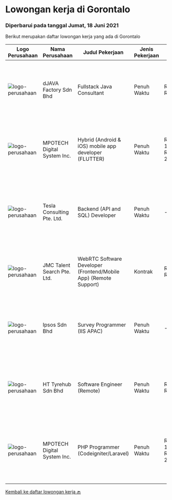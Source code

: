 
  # Lowongan kerja di Gorontalo

  ### Diperbarui pada tanggal Jumat, 18 Juni 2021

  Berikut merupakan daftar lowongan kerja yang ada di Gorontalo

  |Logo Perusahaan | Nama Perusahaan | Judul Pekerjaan | Jenis Pekerjaan | Gaji Pekerjaan | Lokasi | Deskripsi | Tanggal diunggah | Pranala |
  | -------------- | --------------- | --------------- | --------- | --------- | -------------- | ------- | ----------- | ----------- |
  |![logo-perusahaan](https://us.123rf.com/450wm/pavelstasevich/pavelstasevich1811/pavelstasevich181101027/112815900-stock-vector-no-image-available-icon-flat-vector.jpg?ver=6)|dJAVA Factory Sdn Bhd|Fullstack Java Consultant|Penuh Waktu|Rp. 6.000-Rp. 12.000|null|Candidate must possess at least a Bachelor's Degree, Post Graduate Diploma, Professional Degree, Computer Science/Information Technology or...|Senin, 14 Juni 2021|https://www.jobstreet.co.id/id/job/fullstack-java-consultant-4561893/origin/my?token=0~45ac6167-74e6-4855-830a-c8bc7cd07f88&sectionRank=1&jobId=jobstreet-my-job-4561893|
|![logo-perusahaan](https://image-service-cdn.seek.com.au/a0423d0b3836bfe351990430321e4948e31792d9/ee4dce1061f3f616224767ad58cb2fc751b8d2dc)|MPOTECH Digital System Inc.|Hybrid (Android & iOS) mobile app developer (FLUTTER)|Penuh Waktu|Rp. 15.000.000-Rp. 25.000.000|null|Candidate must possess at least Bachelor's/College Degree in Computer Science/Information Technology or equivalent. At least 1 Year(s) of working...|Jumat, 11 Juni 2021|https://www.jobstreet.co.id/id/job/hybrid-android-ios-mobile-app-developer-flutter-11051065/origin/ph?token=0~45ac6167-74e6-4855-830a-c8bc7cd07f88&sectionRank=2&jobId=jobstreet-ph-job-11051065|
|![logo-perusahaan](https://image-service-cdn.seek.com.au/cf68a05d46c47c82c5dd58f05542fe05e7164613/ee4dce1061f3f616224767ad58cb2fc751b8d2dc)|Tesla Consulting Pte. Ltd.|Backend (API and SQL) Developer|Penuh Waktu|---|Singapura|Basic Requirements: Candidate must possess at least a Bachelor's Degree/Post-Graduate Diploma/Professional Degree in Computer Engineering or Computer...|Jumat, 11 Juni 2021|https://www.jobstreet.co.id/id/job/backend-api-and-sql-developer-8600145/origin/sg?token=0~45ac6167-74e6-4855-830a-c8bc7cd07f88&sectionRank=3&jobId=jobstreet-sg-job-8600145|
|![logo-perusahaan](https://image-service-cdn.seek.com.au/4efda45418016a677898361ed4ee07cb99aedbae/ee4dce1061f3f616224767ad58cb2fc751b8d2dc)|JMC Talent Search Pte. Ltd.|WebRTC Software Developer (Frontend/Mobile App) (Remote Support)|Kontrak|Rp. 3.500-Rp. 4.500|null|Our Industry is Software Development House seeking for Software Developers to join our dynamic Programmer Team in Malaysia (Remote...|Selasa, 08 Juni 2021|https://www.jobstreet.co.id/id/job/webrtc-software-developer-frontend-mobile-app-remote-support-8591186/origin/sg?token=0~45ac6167-74e6-4855-830a-c8bc7cd07f88&sectionRank=4&jobId=jobstreet-sg-job-8591186|
|![logo-perusahaan](https://image-service-cdn.seek.com.au/d0548541c2eccc72d5cd1c8c0306164380cc9d77/ee4dce1061f3f616224767ad58cb2fc751b8d2dc)|Ipsos Sdn Bhd|Survey Programmer (IIS APAC)|Penuh Waktu|---|null|ENVIRONMENT Ipsos is one of the largest global market research company with offices in 86 countries and insightful expertise across many research...|Selasa, 01 Juni 2021|https://www.jobstreet.co.id/id/job/survey-programmer-iis-apac-4580342/origin/my?token=0~45ac6167-74e6-4855-830a-c8bc7cd07f88&sectionRank=5&jobId=jobstreet-my-job-4580342|
|![logo-perusahaan](https://image-service-cdn.seek.com.au/de414125563df89db0f75aa6ad77b2e99f35707d/ee4dce1061f3f616224767ad58cb2fc751b8d2dc)|HT Tyrehub Sdn Bhd|Software Engineer (Remote)|Penuh Waktu|Rp. 3.500-Rp. 7.000|null|HT Group is a leading distributor of automotive products and one of the largest tyre distribution companies in Malaysia. We operate a series of online...|Selasa, 01 Juni 2021|https://www.jobstreet.co.id/id/job/software-engineer-remote-4579883/origin/my?token=0~45ac6167-74e6-4855-830a-c8bc7cd07f88&sectionRank=6&jobId=jobstreet-my-job-4579883|
|![logo-perusahaan](https://image-service-cdn.seek.com.au/a0423d0b3836bfe351990430321e4948e31792d9/ee4dce1061f3f616224767ad58cb2fc751b8d2dc)|MPOTECH Digital System Inc.|PHP Programmer (Codeigniter/Laravel)|Penuh Waktu|Rp. 12.000.000-Rp. 24.000.000|null|JOB REQUIREMENTS: - Candidate must possess at least Bachelor's/College Degree in Computer Science/Information Technology or equivalent.- Required...|Kamis, 27 Mei 2021|https://www.jobstreet.co.id/id/job/php-programmer-codeigniter-laravel-11051040/origin/ph?token=0~45ac6167-74e6-4855-830a-c8bc7cd07f88&sectionRank=7&jobId=jobstreet-ph-job-11051040|


  [Kembali ke daftar lowongan kerja 🔙](../README.md#daftar-lowongan-kerja)
  
